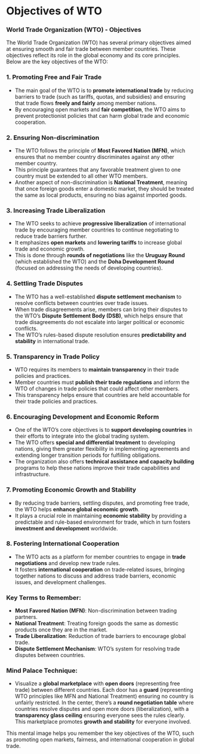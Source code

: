 # Objectives of WTO

### **World Trade Organization (WTO) - Objectives**

The World Trade Organization (WTO) has several primary objectives aimed at ensuring smooth and fair trade between member countries. These objectives reflect its role in the global economy and its core principles. Below are the key objectives of the WTO:

### 1. **Promoting Free and Fair Trade**
   - The main goal of the WTO is to **promote international trade** by reducing barriers to trade (such as tariffs, quotas, and subsidies) and ensuring that trade flows **freely and fairly** among member nations.
   - By encouraging open markets and **fair competition**, the WTO aims to prevent protectionist policies that can harm global trade and economic cooperation.

### 2. **Ensuring Non-discrimination**
   - The WTO follows the principle of **Most Favored Nation (MFN)**, which ensures that no member country discriminates against any other member country.
   - This principle guarantees that any favorable treatment given to one country must be extended to all other WTO members.
   - Another aspect of non-discrimination is **National Treatment**, meaning that once foreign goods enter a domestic market, they should be treated the same as local products, ensuring no bias against imported goods.

### 3. **Increasing Trade Liberalization**
   - The WTO seeks to achieve **progressive liberalization** of international trade by encouraging member countries to continue negotiating to reduce trade barriers further.
   - It emphasizes **open markets** and **lowering tariffs** to increase global trade and economic growth.
   - This is done through **rounds of negotiations** like the **Uruguay Round** (which established the WTO) and the **Doha Development Round** (focused on addressing the needs of developing countries).

### 4. **Settling Trade Disputes**
   - The WTO has a well-established **dispute settlement mechanism** to resolve conflicts between countries over trade issues.
   - When trade disagreements arise, members can bring their disputes to the WTO’s **Dispute Settlement Body (DSB)**, which helps ensure that trade disagreements do not escalate into larger political or economic conflicts.
   - The WTO’s rules-based dispute resolution ensures **predictability and stability** in international trade.

### 5. **Transparency in Trade Policy**
   - WTO requires its members to **maintain transparency** in their trade policies and practices.
   - Member countries must **publish their trade regulations** and inform the WTO of changes in trade policies that could affect other members.
   - This transparency helps ensure that countries are held accountable for their trade policies and practices.

### 6. **Encouraging Development and Economic Reform**
   - One of the WTO’s core objectives is to **support developing countries** in their efforts to integrate into the global trading system.
   - The WTO offers **special and differential treatment** to developing nations, giving them greater flexibility in implementing agreements and extending longer transition periods for fulfilling obligations.
   - The organization also offers **technical assistance and capacity building** programs to help these nations improve their trade capabilities and infrastructure.

### 7. **Promoting Economic Growth and Stability**
   - By reducing trade barriers, settling disputes, and promoting free trade, the WTO helps **enhance global economic growth**.
   - It plays a crucial role in maintaining **economic stability** by providing a predictable and rule-based environment for trade, which in turn fosters **investment and development** worldwide.

### 8. **Fostering International Cooperation**
   - The WTO acts as a platform for member countries to engage in **trade negotiations** and develop new trade rules.
   - It fosters **international cooperation** on trade-related issues, bringing together nations to discuss and address trade barriers, economic issues, and development challenges.

### **Key Terms to Remember:**
   - **Most Favored Nation (MFN)**: Non-discrimination between trading partners.
   - **National Treatment**: Treating foreign goods the same as domestic products once they are in the market.
   - **Trade Liberalization**: Reduction of trade barriers to encourage global trade.
   - **Dispute Settlement Mechanism**: WTO’s system for resolving trade disputes between countries.

### **Mind Palace Technique:**
   - Visualize a **global marketplace** with **open doors** (representing free trade) between different countries. Each door has a **guard** (representing WTO principles like MFN and National Treatment) ensuring no country is unfairly restricted. In the center, there’s a **round negotiation table** where countries resolve disputes and open more doors (liberalization), with a **transparency glass ceiling** ensuring everyone sees the rules clearly. This marketplace promotes **growth and stability** for everyone involved.

This mental image helps you remember the key objectives of the WTO, such as promoting open markets, fairness, and international cooperation in global trade.